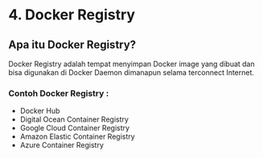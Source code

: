 # 4. Docker Registry


## Apa itu Docker Registry?

Docker Registry adalah tempat menyimpan Docker image yang dibuat dan bisa digunakan di Docker Daemon dimanapun selama terconnect Internet.

### Contoh Docker Registry :

- Docker Hub
- Digital Ocean Container Registry
- Google Cloud Container Registry
- Amazon Elastic Container Registry
- Azure Container Registry